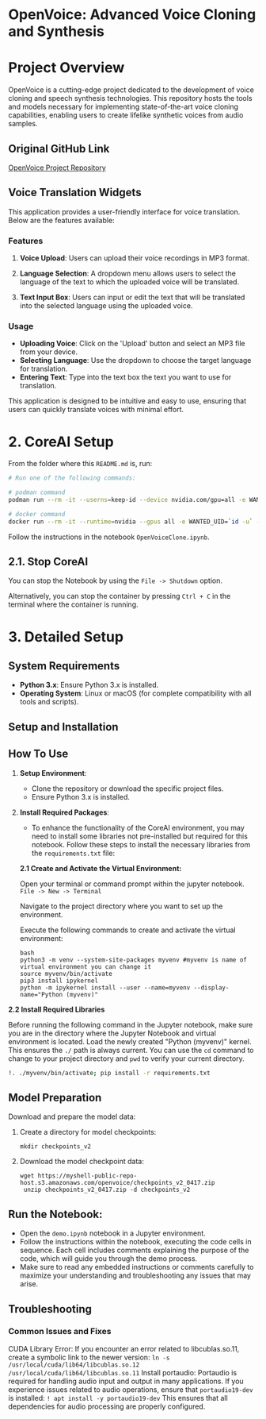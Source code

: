 <h1>OpenVoice: Advanced Voice Cloning and Synthesis</h1>



# Project Overview

OpenVoice is a cutting-edge project dedicated to the development of voice cloning and speech synthesis technologies. This repository hosts the tools and models necessary for implementing state-of-the-art voice cloning capabilities, enabling users to create lifelike synthetic voices from audio samples.

## Original GitHub Link

[OpenVoice Project Repository](https://github.com/myshell-ai/OpenVoice)


## Voice Translation Widgets

This application provides a user-friendly interface for voice translation. Below are the features available:

### Features

1. **Voice Upload**: Users can upload their voice recordings in MP3 format.
   
2. **Language Selection**: A dropdown menu allows users to select the language of the text to which the uploaded voice will be translated.
   
3. **Text Input Box**: Users can input or edit the text that will be translated into the selected language using the uploaded voice.

### Usage

- **Uploading Voice**: Click on the 'Upload' button and select an MP3 file from your device.
- **Selecting Language**: Use the dropdown to choose the target language for translation.
- **Entering Text**: Type into the text box the text you want to use for translation.

This application is designed to be intuitive and easy to use, ensuring that users can quickly translate voices with minimal effort.

# 2. CoreAI Setup

From the folder where this `README.md` is, run:

```bash
# Run one of the following commands:

# podman command
podman run --rm -it --userns=keep-id --device nvidia.com/gpu=all -e WANTED_UID=`id -u` -e WANTED_GID=`id -g` -e CoreAI_VERBOSE="yes" -v `pwd`:/iti -p 8888:8888 docker.io/infotrend/coreai:latest  /run_jupyter.sh

# docker command
docker run --rm -it --runtime=nvidia --gpus all -e WANTED_UID=`id -u` -e WANTED_GID=`id -g` -e CoreAI_VERBOSE="yes" -v `pwd`:/iti -p 8888:8888 infotrend/coreai:latest  /run_jupyter.sh
```

Follow the instructions in the notebook `OpenVoiceClone.ipynb`.

## 2.1. Stop CoreAI

You can stop the Notebook by using the `File -> Shutdown` option.

Alternatively, you can stop the container by pressing `Ctrl + C` in the terminal where the container is running.

# 3. Detailed Setup

## System Requirements

- **Python 3.x**: Ensure Python 3.x is installed.
- **Operating System**: Linux or macOS (for complete compatibility with all tools and scripts).

## Setup and Installation

## How To Use

1. **Setup Environment**:
   - Clone the repository or download the specific project files.
   - Ensure Python 3.x is installed.

2. **Install Required Packages**:

   - To enhance the functionality of the CoreAI environment, you may need to install some libraries not pre-installed but required for this notebook. Follow these steps to install the necessary libraries from the `requirements.txt` file:

   **2.1 Create and Activate the Virtual Environment:**
   
   Open your terminal or command prompt within the jupyter notebook. `File -> New -> Terminal`
   
   Navigate to the project directory where you want to set up the environment.
   
   Execute the following commands to create and activate the virtual environment:
   
   ```
   bash
   python3 -m venv --system-site-packages myvenv #myvenv is name of virtual environment you can change it
   source myvenv/bin/activate
   pip3 install ipykernel
   python -m ipykernel install --user --name=myvenv --display-name="Python (myvenv)"
   ```

 **2.2 Install Required Libraries**
   
 Before running the following command in the Jupyter notebook, make sure you are in the directory where the Jupyter Notebook and virtual environment is located. Load the newly created "Python (myvenv)" kernel. This ensures the `./` path is always current. You can use the `cd` command to change to your project directory and `pwd` to verify your current directory.

   ```sh
   !. ./myvenv/bin/activate; pip install -r requirements.txt
   ```

## Model Preparation
Download and prepare the model data:

1. Create a directory for model checkpoints:
   ```
   mkdir checkpoints_v2
    ```
2. Download the model checkpoint data:
   ```
   wget https://myshell-public-repo-host.s3.amazonaws.com/openvoice/checkpoints_v2_0417.zip
    unzip checkpoints_v2_0417.zip -d checkpoints_v2
    ```
   
## Run the Notebook:
- Open the `demo.ipynb` notebook in a Jupyter environment.
-  Follow the instructions within the notebook, executing the code cells in sequence. Each cell includes comments explaining the purpose of the code, which will guide you through the demo process.
- Make sure to read any embedded instructions or comments carefully to maximize your understanding and troubleshooting any issues that may arise.

## Troubleshooting
### Common Issues and Fixes
CUDA Library Error: If you encounter an error related to libcublas.so.11, create a symbolic link to the newer version:
    ```
    ln -s /usr/local/cuda/lib64/libcublas.so.12 /usr/local/cuda/lib64/libcublas.so.11
    ```
Install portaudio: Portaudio is required for handling audio input and output in many applications. If you experience issues related to audio operations, ensure that `portaudio19-dev` is installed:
    ```
    ! apt install -y portaudio19-dev
    ```
This ensures that all dependencies for audio processing are properly configured.